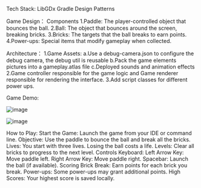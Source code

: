 Tech Stack:
LibGDx
Gradle
Design Patterns

Game Design：
Components
1.Paddle: The player-controlled object that bounces the ball.
2.Ball: The object that bounces around the screen, breaking bricks.
3.Bricks: The targets that the ball breaks to earn points.
4.Power-ups: Special items that modify gameplay when collected.

Architecture：
1.Game Assets:
  a.Use a debug-camera.json to configure the debug camera, the debug util is reusable
  b.Pack the game elements pictures into a gameplay.atlas file
  c.Deployed sounds and animation effects
2.Game controller responsible for the game logic and Game renderer responsible for rendering the interface.
3.Add script classes for different power ups.



Game Demo:

![image](https://github.com/capet1brasidas/BrickBreakerGame/assets/141989335/3efbe4d0-ed27-49e4-ad69-96f128fc80a3)

![image](https://github.com/capet1brasidas/BrickBreakerGame/assets/141989335/ae9dca2a-e4e4-4a79-8a1b-799936af5ffb)



How to Play:
Start the Game: Launch the game from your IDE or command line.
Objective: Use the paddle to bounce the ball and break all the bricks.
Lives: You start with three lives. Losing the ball costs a life.
Levels: Clear all bricks to progress to the next level.
Controls
Keyboard:
Left Arrow Key: Move paddle left.
Right Arrow Key: Move paddle right.
Spacebar: Launch the ball (if available).
Scoring
Brick Break: Earn points for each brick you break.
Power-ups: Some power-ups may grant additional points.
High Scores: Your highest score is saved locally.

